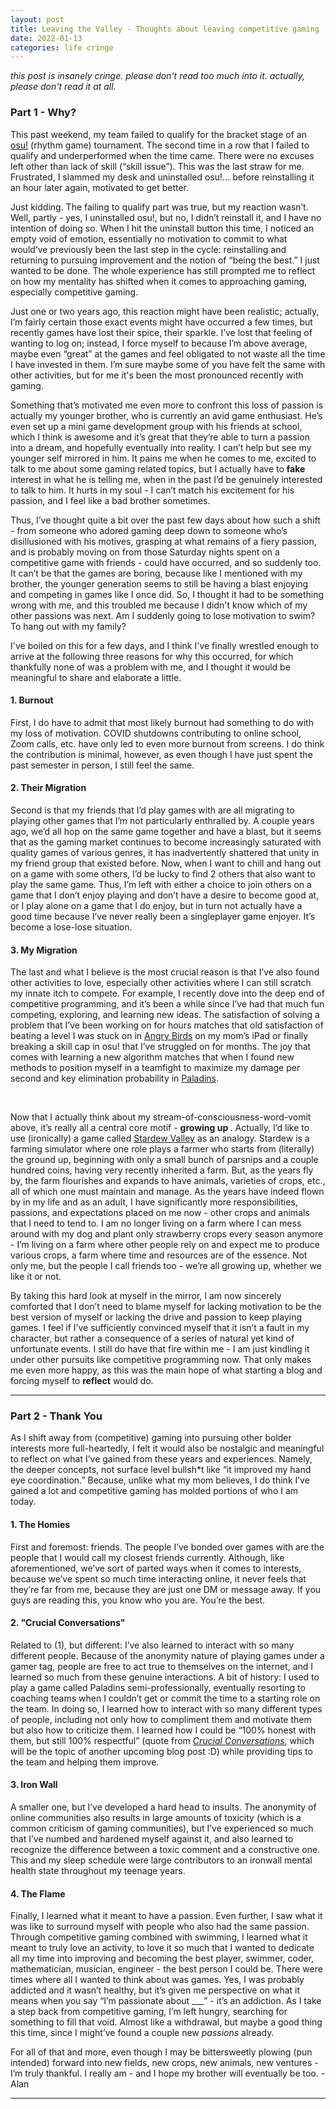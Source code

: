 ```yaml
---
layout: post
title: Leaving the Valley - Thoughts about leaving competitive gaming
date: 2022-01-13
categories: life cringe
---
```


*this post is insanely cringe. please don't read too much into it. actually, please don't read it at all.*

<h3> Part 1 - Why? </h3>
<p>
    This past weekend, my team failed to qualify for the bracket stage of an <a href = "https://en.wikipedia.org/wiki/Osu!">osu!</a> (rhythm game) tournament. The second time in a row that I failed to qualify and underperformed when the time came. There were no excuses left other than lack of skill (“skill issue”). This was the last straw for me. Frustrated, I slammed my desk and uninstalled osu!... before reinstalling it an hour later again, motivated to get better.
</p>
<p>
    Just kidding. The failing to qualify part was true, but my reaction wasn’t. Well, partly - yes, I uninstalled osu!, but no, I didn’t reinstall it, and I have no intention of doing so. When I hit the uninstall button this time, I noticed an empty void of emotion, essentially no motivation to commit to what would’ve previously been the last step in the cycle: reinstalling and returning to pursuing improvement and the notion of “being the best.” I just wanted to be done. The whole experience has still prompted me to reflect on how my mentality has shifted when it comes to approaching gaming, especially competitive gaming.
</p>
<p>
    Just one or two years ago, this reaction might have been realistic; actually, I’m fairly certain those exact events might have occurred a few times, but recently games have lost their spice, their sparkle. I’ve lost that feeling of wanting to log on; instead, I force myself to because I’m above average, maybe even “great” at the games and feel obligated to not waste all the time I have invested in them. I’m sure maybe some of you have felt the same with other activities, but for me it's been the most pronounced recently with gaming.
</p>
<p>
    Something that’s motivated me even more to confront this loss of passion is actually my younger brother, who is currently an avid game enthusiast. He’s even set up a mini game development group with his friends at school, which I think is awesome and it’s great that they’re able to turn a passion into a dream, and hopefully eventually into reality. I can’t help but see my younger self mirrored in him. It pains me when he comes to me, excited to talk to me about some gaming related topics, but I actually have to <b> fake </b> interest in what he is telling me, when in the past I’d be genuinely interested to talk to him. It hurts in my soul - I can’t match his excitement for his passion, and I feel like a bad brother sometimes.
</p>
<p>
    Thus, I’ve thought quite a bit over the past few days about how such a shift - from someone who adored gaming deep down to someone who’s disillusioned with his motives, grasping at what remains of a fiery passion, and is probably moving on from those Saturday nights spent on a competitive game with friends - could have occurred, and so suddenly too. It can’t be that the games are boring, because like I mentioned with my brother, the younger generation seems to still be having a blast enjoying and competing in games like I once did. So, I thought it had to be something wrong with me, and this troubled me because I didn't know which of my other passions was next. Am I suddenly going to lose motivation to swim? To hang out with my family?
</p>
<p>
    I've boiled on this for a few days, and I think I've finally wrestled enough to arrive at the following three reasons for why this occurred, for which thankfully none of was a problem with me, and I thought it would be meaningful to share and elaborate a little.
</p>
<h4>1. Burnout </h4> 
<p>
    First, I do have to admit that most likely burnout had something to do with my loss of motivation. COVID shutdowns contributing to online school, Zoom calls, etc. have only led to even more burnout from screens. I do think the contribution is minimal, however, as even though I have just spent the past semester in person, I still feel the same.
</p>
<h4>2. Their Migration </h4>
<p>
    Second is that my friends that I’d play games with are all migrating to playing other games that I’m not particularly enthralled by. A couple years ago, we’d all hop on the same game together and have a blast, but it seems that as the gaming market continues to become increasingly saturated with quality games of various genres, it has inadvertently shattered that unity in my friend group that existed before. Now, when I want to chill and hang out on a game with some others, I’d be lucky to find 2 others that also want to play the same game. Thus, I’m left with either a choice to join others on a game that I don’t enjoy playing and don’t have a desire to become good at, or I play alone on a game that I do enjoy, but in turn not actually have a good time because I’ve never really been a singleplayer game enjoyer. It’s become a lose-lose situation.
</p>
<h4>3. My Migration </h4>
<p>
    The last and what I believe is the most crucial reason is that I’ve also found other activities to love, especially other activities where I can still scratch my innate itch to compete. For example, I recently dove into the deep end of competitive programming, and it’s been a while since I’ve had that much fun competing, exploring, and learning new ideas. The satisfaction of solving a problem that I’ve been working on for hours matches that old satisfaction of beating a level I was stuck on in <a href = "https://en.wikipedia.org/wiki/Angry_Birds_(video_game)">Angry Birds</a> on my mom’s iPad or finally breaking a skill cap in osu! that I’ve struggled on for months. The joy that comes with learning a new algorithm matches that when I found new methods to position myself in a teamfight to maximize my damage per second and key elimination probability in <a href = "https://en.wikipedia.org/wiki/Paladins_(video_game)">Paladins</a>.
</p>
<br>
<p>
    Now that I actually think about my stream-of-consciousness-word-vomit above, it’s really all a central core motif - <b>growing up </b>. Actually, I’d like to use (ironically) a game called <a href = "https://en.wikipedia.org/wiki/Stardew_Valley">Stardew Valley</a> as an analogy. Stardew is a farming simulator where one role plays a farmer who starts from (literally) the ground up, beginning with only a small bunch of parsnips and a couple hundred coins, having very recently inherited a farm. But, as the years fly by, the farm flourishes and expands to have animals, varieties of crops, etc., all of which one must maintain and manage. As the years have indeed flown by in my life and as an adult, I have significantly more responsibilities, passions, and expectations placed on me now - other crops and animals that I need to tend to. I am no longer living on a farm where I can mess around with my dog and plant only strawberry crops every season anymore - I’m living on a farm where other people rely on and expect me to produce various crops, a farm where time and resources are of the essence. Not only me, but the people I call friends too - we’re all growing up, whether we like it or not. 
</p>
<p>
    By taking this hard look at myself in the mirror, I am now sincerely comforted that I don’t need to blame myself for lacking motivation to be the best version of myself or lacking the drive and passion to keep playing games. I feel if I’ve sufficiently convinced myself that it isn’t a fault in my character, but rather a consequence of a series of natural yet kind of unfortunate events. I still do have that fire within me - I am just kindling it under other pursuits like competitive programming now. That only makes me even more happy, as this was the main hope of what starting a blog and forcing myself to <b>reflect</b> would do.
</p>
<hr>
<h3>Part 2 - Thank You </h3>
<p>
    As I shift away from (competitive) gaming into pursuing other bolder interests more full-heartedly, I felt it would also be nostalgic and meaningful to reflect on what I’ve gained from these years and experiences. Namely, the deeper concepts, not surface level bullsh*t like “it improved my hand eye coordination.” Because, unlike what my mom believes, I do think I’ve gained a lot and competitive gaming has molded portions of who I am today.
</p>
<h4>1. The Homies</h4>
<p>
    First and foremost: friends. The people I’ve bonded over games with are the people that I would call my closest friends currently. Although, like aforementioned, we’ve sort of parted ways when it comes to interests, because we’ve spent so much time interacting online, it never feels that they’re far from me, because they are just one DM or message away. If you guys are reading this, you know who you are. You’re the best.
</p>
<h4>2. "Crucial Conversations" </h4>
<p>
    Related to (1), but different: I’ve also learned to interact with so many different people. Because of the anonymity nature of playing games under a gamer tag, people are free to act true to themselves on the internet, and I learned so much from these genuine interactions. A bit of history: I used to play a game called Paladins semi-professionally, eventually resorting to coaching teams when I couldn’t get or commit the time to a starting role on the team. In doing so, I learned how to interact with so many different types of people, including not only how to compliment them and motivate them but also how to criticize them. I learned how I could be “100% honest with them, but still 100% respectful” (quote from <a href = "https://www.amazon.com/Crucial-Conversations-Talking-Stakes-Second/dp/1469266822"><em>Crucial Conversations</em></a>, which will be the topic of another upcoming blog post :D) while providing tips to the team and helping them improve.
</p>
<h4>3. Iron Wall </h4>
<p>
    A smaller one, but I’ve developed a hard head to insults. The anonymity of online communities also results in large amounts of toxicity (which is a common criticism of gaming communities), but I’ve experienced so much that I’ve numbed and hardened myself against it, and also learned to recognize the difference between a toxic comment and a constructive one. This and my sleep schedule were large contributors to an ironwall mental health state throughout my teenage years.
</p>
<h4>4. The Flame </h4>
<p>
    Finally, I learned what it meant to have a passion. Even further, I saw what it was like to surround myself with people who also had the same passion. Through competitive gaming combined with swimming, I learned what it meant to truly love an activity, to love it so much that I wanted to dedicate all my time into improving and becoming the best player, swimmer, coder, mathematician, musician, engineer - the best person I could be. There were times where all I wanted to think about was games. Yes, I was probably addicted and it wasn’t healthy, but it’s given me perspective on what it means when you say “I’m passionate about ___” - it’s an addiction. As I take a step back from competitive gaming, I’m left hungry, searching for something to fill that void. Almost like a withdrawal, but maybe a good thing this time, since I might’ve found a couple new <em>passions</em> already.
</p>
<p>
    For all of that and more, even though I may be bittersweetly plowing (pun intended) forward into new fields, new crops, new animals, new ventures - I’m truly thankful. I really am - and I hope my brother will eventually be too. - Alan
</p>

<hr>